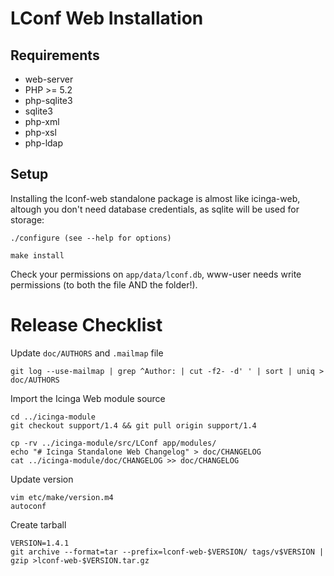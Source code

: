 # LConf Web Installation

## Requirements

* web-server
* PHP >= 5.2
* php-sqlite3
* sqlite3
* php-xml
* php-xsl
* php-ldap

## Setup

Installing the lconf-web standalone package is almost like icinga-web, altough you don't need database credentials, as sqlite will be used for storage:

    ./configure (see --help for options)

    make install

Check your permissions on `app/data/lconf.db`, www-user needs write permissions (to both the file AND the folder!).


# Release Checklist

Update `doc/AUTHORS` and `.mailmap` file

    git log --use-mailmap | grep ^Author: | cut -f2- -d' ' | sort | uniq > doc/AUTHORS

Import the Icinga Web module source

    cd ../icinga-module
    git checkout support/1.4 && git pull origin support/1.4

    cp -rv ../icinga-module/src/LConf app/modules/
    echo "# Icinga Standalone Web Changelog" > doc/CHANGELOG
    cat ../icinga-module/doc/CHANGELOG >> doc/CHANGELOG

Update version

    vim etc/make/version.m4
    autoconf

Create tarball

    VERSION=1.4.1
    git archive --format=tar --prefix=lconf-web-$VERSION/ tags/v$VERSION | gzip >lconf-web-$VERSION.tar.gz

